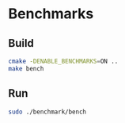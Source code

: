 # Benchmarks

## Build

```bash
cmake -DENABLE_BENCHMARKS=ON ..
make bench
```

## Run

```bash
sudo ./benchmark/bench
```

